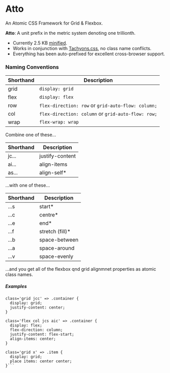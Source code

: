 # Atto

An Atomic CSS Framework for Grid & Flexbox.

**Atto**: A unit prefix in the metric system denoting one trillionth.

* Currently 2.5 KB [minified](http://www.minifier.org/).
* Works in conjunction with [Tachyons.css](http://tachyons.io/), no class name conflicts.
* Everything has been auto-prefixed for excellent cross-browser support.

### Naming Conventions

| Shorthand | Description                                        |
| --------- | -------------------------------------------------- |
| grid      | `display: grid`                                    |
| flex      | `display: flex`                                    |
| row       | `flex-direction: row` or `grid-auto-flow: column;` |
| col       | `flex-direction: column` or `grid-auto-flow: row;` |
| wrap      | `flex-wrap: wrap`                                  |

Combine one of these...

| Shorthand | Description     |
| --------- | --------------- |
| jc...     | justify-content |
| ai...     | align-items     |
| as...     | align-self\*    |

...with one of these...

| Shorthand | Description      |
| --------- | ---------------- |
| ...s      | start\*          |
| ...c      | centre\*         |
| ...e      | end\*            |
| ...f      | stretch (fill)\* |
| ...b      | space-between    |
| ...a      | space-around     |
| ...v      | space-evenly     |

...and you get all of the flexbox qnd grid alignmnet properties as atomic class names.

##### Examples

````
class='grid jcc' => .container {
  display: grid;
  justify-content: center;
}

class='flex col jcs aic' => .container {
  display: flex;
  flex-direction: column;
  justify-content: flex-start;
  align-items: center;
}

class='grid x' => .item {
  display: grid;
  place items: center center;
}```
````
